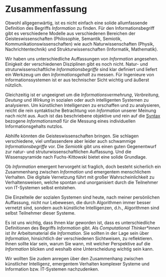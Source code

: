 # Zusammenfassung

Obwohl allgegenwärtig, ist es nicht einfach eine solide allumfassende Definition des Begriffs *Information* zu finden.
Für den Informationsbegriff gibt es verschiedene Modelle aus verschiedenen Bereichen der Geisteswissenschaften (Philosophie, Semantik, Semiotik, Kommunikationswissenschaften) wie auch Naturwissenschaften (Physik, Nachrichtentechnik) und Strukturwissenschaften (Informatik, Mathematik).

Wir haben uns unterschiedliche Auffassungen von *Information* angesehen.
Einigkeit der verschiedenen Disziplinen gibt es noch nicht.
Natur- und struturwissenschaftliche *Informationsbegriffe* sind klar definiert und liefert ein Werkzeug um den *Informationsgehalt* zu messen.
Für Ingenieure von Informationssystemen ist er aus technischer Sicht wichtig und äußerst nützlich.

Gleichzeitig ist er ungeeignet um die *Informationsvermehrung*, *Verbreitung*, *Deutung* und *Wirkung* in sozialen oder auch intelligenten Systemen zu analysieren.
Um künstlichen Intelligenzen zu erschaffen und zu analysieren, reicht die rein syntaktische Betrachtung von *Information* unserer Meinung nach nicht aus.
Auch ist das beschriebene objektive und rein auf die [Syntax](def-syntax) bezogene *Informationsmaß* für die Messung eines individuellen Informationsgehalts nutzlos.

Abhilfe könnten die Geisteswissenschaften bringen.
Sie schlagen verschiedene, viel umfassendere aber leider auch schwammige *Informationsbegriffe* vor.
Die *Semiotik* gibt uns einen guten Gegenentwurf zur natur- und struturwissenschaftlichen Auffassung.
Und die Wissenspyramide nach Fuchs-Kittowski bietet eine solide Grundlage.

Ob *Information* emergent hervorgeht ist fraglich, doch besteht sicherlich ein Zusammenhang zwischen *Information* und emergentem menschlichem Verhalten.
Die digitale Vernetzung führt mit großer Wahrscheinlichkeit zu Verhaltensweisen, welche spontan und unorganisiert durch die Teilnehmer von IT-Systemen selbst entstehen.

Die Einzelteile der sozialen Systemen sind heute, nach meiner persönlichen Auffassung, nicht nur Lebewesen, die durch Algorithmen immer besser vernetzt sind, sondern auch künstliche Intelligenzen, d.h., Algorithmen sind selbst Teilnehmer dieser Systeme.

Es ist uns wichtig, dass Ihnen klar geworden ist, dass es unterschiedliche Definitionen des Begriffs *Information* gibt.
Als *Computational Thinker\*innen* ist ihr Arbeitsmaterial die *Information*.
Sie sollten in der Lage sein über *Information*, hinsichtlich der verschiedenen Sichtweisen, zu reflektieren.
Ihnen sollte klar sein, warum Sie wann, mit welcher Perspektive auf die *Information* blicken und weshalb eine Unterscheidung wichtig sein kann.

Wir wollten Sie zudem anregen über den Zusammenhang zwischen künstlicher Intelligenz, emergentem Verhalten komplexer Systeme und Information bzw. IT-Systemen nachzudenken. 